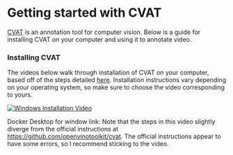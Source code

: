# Getting started with CVAT 

[CVAT](https://github.com/openvinotoolkit/cvat) is an annotation tool for computer vision. Below is a guide for installing CVAT on your computer and using it to annotate video. 

### Installing CVAT
The videos below walk through installation of CVAT on your computer, based off of the steps detailed [here](https://github.com/openvinotoolkit/cvat). Installation instructions vary depending on your operating system, so make sure to choose the video corresponding to yours. 

[![Windows Installation Video](https://img.youtube.com/vi/YRvhurhU1QU/0.jpg)](https://www.youtube.com/watch?v=YRvhurhU1QU)

Docker Desktop for window link: 
Note that the steps in this video slightly diverge from the official instructions at https://github.com/openvinotoolkit/cvat. The official instructions appear to have some errors, so I recommend sticking to the video. 


